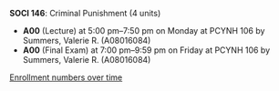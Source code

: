 **SOCI 146**: Criminal Punishment (4 units)

- **A00** (Lecture) at 5:00 pm–7:50 pm on Monday at PCYNH 106 by Summers, Valerie R. (A08016084)
- **A00** (Final Exam) at 7:00 pm–9:59 pm on Friday at PCYNH 106 by Summers, Valerie R. (A08016084)

[Enrollment numbers over time](./SOCI146.tsv)

